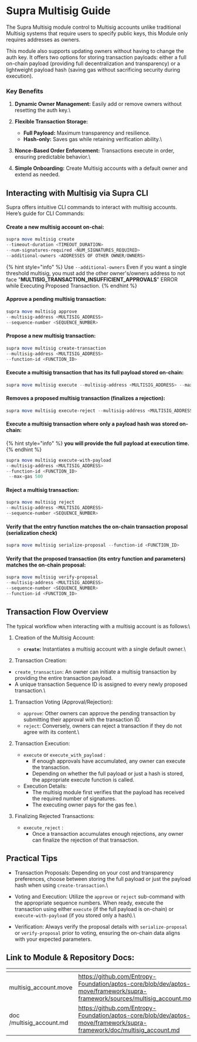 # Supra Multisig Guide

The Supra Multisig module control to Multisig accounts unlike traditional Multisig systems that require users to specify public keys, this Module only requires addresses as owners.&#x20;

This module also supports updating owners without having to change the auth key. It offers two options for storing transaction payloads: either a full on-chain payload (providing full decentralization and transparency) or a lightweight payload hash (saving gas without sacrificing security during execution).

### Key Benefits

1. **Dynamic Owner Management:** Easily add or remove owners without resetting the auth key.\

2. **Flexible Transaction Storage:**
   * **Full Payload:** Maximum transparency and resilience.
   * **Hash-only:** Saves gas while retaining verification ability.\

3. **Nonce-Based Order Enforcement:** Transactions execute in order, ensuring predictable behavior.\

4. **Simple Onboarding:** Create Multisig accounts with a default owner and extend as needed.

## Interacting with Multisig via Supra CLI

Supra offers intuitive CLI commands to interact with multisig accounts. Here’s guide for CLI Commands:

#### Create a new multisig account on-chai:

```powershell
supra move multisig create 
--timeout-duration <TIMEOUT_DURATION> 
--num-signatures-required <NUM_SIGNATURES_REQUIRED>
--additional-owners <ADDRESSES OF OTHER OWNER/OWNERS>
```

{% hint style="info" %}
Use `--additional-owners` Even if you want a single threshold multisig, you must add the other owner's/owners address to not face "**MULTISIG\_TRANSACTION\_INSUFFICIENT\_APPROVALS**" ERROR while Executing Proposed Transaction.
{% endhint %}

#### Approve a pending multisig transaction:

```powershell
supra move multisig approve 
--multisig-address <MULTISIG_ADDRESS> 
--sequence-number <SEQUENCE_NUMBER>
```

#### Propose a new multisig transaction:

```powershell
supra move multisig create-transaction 
--multisig-address <MULTISIG_ADDRESS> 
--function-id <FUNCTION_ID>
```

#### Execute a multisig transaction that has its full payload stored on-chain:

```powershell
supra move multisig execute --multisig-address <MULTISIG_ADDRESS> --max-gas 500
```

#### Removes a proposed multisig transaction (finalizes a rejection):

```powershell
supra move multisig execute-reject --multisig-address <MULTISIG_ADDRESS> --max-gas 500
```

#### Execute a multisig transaction where only a payload hash was stored on-chain:

{% hint style="info" %}
**you will provide the full payload at execution time.**
{% endhint %}

```powershell
supra move multisig execute-with-payload 
--multisig-address <MULTISIG_ADDRESS> 
--function-id <FUNCTION_ID>
 --max-gas 500
```

#### Reject a multisig transaction:

```powershell
supra move multisig reject 
--multisig-address <MULTISIG_ADDRESS> 
--sequence-number <SEQUENCE_NUMBER>
```

#### Verify that the entry function matches the on-chain transaction proposal (serialization check)

```powershell
supra move multisig serialize-proposal --function-id <FUNCTION_ID>
```

#### Verify that the proposed transaction (its entry function and parameters) matches the on-chain proposal:

```powershell
supra move multisig verify-proposal 
--multisig-address <MULTISIG_ADDRESS> 
--sequence-number <SEQUENCE_NUMBER> 
--function-id <FUNCTION_ID>
```

## Transaction Flow Overview

The typical workflow when interacting with a multisig account is as follows:\


1. Creation of the Multisig Account:
   * **`create`:** Instantiates a multisig account with a single default owner.\

2. &#x20;Transaction Creation:

* `create_transaction`: An owner can initiate a multisig transaction by providing the entire transaction payload.
* A unique transaction Sequence ID is assigned to every newly proposed transaction.\


1. Transaction Voting (Approval/Rejection):
   * `approve`: Other owners can approve the pending transaction by submitting their approval with the transaction ID.
   * `reject`: Conversely, owners can reject a transaction if they do not agree with its content.\

2. Transaction Execution:
   * `execute` or `execute_with_payload` :
     * If enough approvals have accumulated, any owner can execute the transaction.
     * Depending on whether the full payload or just a hash is stored, the appropriate execute function is called.
   * Execution Details:
     * The multisig module first verifies that the payload has received the required number of signatures.
     * The executing owner pays for the gas fee.\

3. Finalizing Rejected Transactions:
   * `execute_reject` :
     * Once a transaction accumulates enough rejections, any owner can finalize the rejection of that transaction.

## Practical Tips

* Transaction Proposals: Depending on your cost and transparency preferences, choose between storing the full payload or just the payload hash when using `create-transaction`.\

* Voting and Execution: Utilize the `approve` or `reject` sub-command with the appropriate sequence numbers. When ready, execute the transaction using either `execute` (if the full payload is on-chain) or `execute-with-payload` (if you stored only a hash).\

* Verification: Always verify the proposal details with `serialize-proposal` or `verify-proposal` prior to voting, ensuring the on-chain data aligns with your expected parameters.

## Link to Module & Repository Docs:

<table data-view="cards"><thead><tr><th></th><th data-type="content-ref"></th></tr></thead><tbody><tr><td>multisig_account.move</td><td><a href="https://github.com/Entropy-Foundation/aptos-core/blob/dev/aptos-move/framework/supra-framework/sources/multisig_account.move">https://github.com/Entropy-Foundation/aptos-core/blob/dev/aptos-move/framework/supra-framework/sources/multisig_account.move</a></td></tr><tr><td>doc/multisig_account.md</td><td><a href="https://github.com/Entropy-Foundation/aptos-core/blob/dev/aptos-move/framework/supra-framework/doc/multisig_account.md">https://github.com/Entropy-Foundation/aptos-core/blob/dev/aptos-move/framework/supra-framework/doc/multisig_account.md</a></td></tr></tbody></table>


